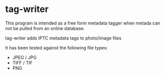# tag-writer

This program is intended as a free form metadata tagger
when metada can not be pulled from an online database. 

tag-writer adds IPTC metadata tags to photo/image files

It has been tested against the following file types:

- JPEG / JPG
- TIFF / TIF
- PNG


